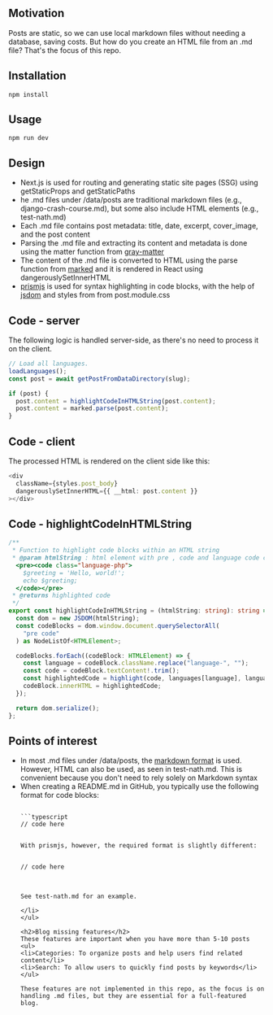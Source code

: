<h2>Motivation</h2>
Posts are static, so we can use local markdown files without needing a database, saving costs. But how do you create an HTML file from an .md file? That's the focus of this repo.

<h2>Installation</h2>

```
npm install
```

<h2>Usage</h2>

```
npm run dev
```

<h2>Design</h2>
<ul>
<li>Next.js is used for routing and generating static site pages (SSG) using getStaticProps and getStaticPaths</li>
<li>he .md files under /data/posts are traditional markdown files (e.g., django-crash-course.md), but some also include HTML elements (e.g., test-nath.md)</li>
<li>Each .md file contains post metadata: title, date, excerpt, cover_image, and the post content</li>
<li>Parsing the .md file and extracting its content and metadata is done using the matter function from <a href='https://www.npmjs.com/package/gray-matter'>gray-matter</a></li>
<li>The content of the .md file is converted to HTML using the parse function from <a href='https://www.npmjs.com/package/marked'>marked</a> and it is rendered in React using dangerouslySetInnerHTML</li>
<li><a href='https://www.npmjs.com/package/prismjs'>prismjs</a> is used for syntax highlighting in code blocks, with the help of <a href='https://www.npmjs.com/package/jsdom'>jsdom</a> and styles from from post.module.css</li>
</ul>

<h2>Code - server</h2>
The following logic is handled server-side, as there's no need to process it on the client.

```typescript
// Load all languages.
loadLanguages();
const post = await getPostFromDataDirectory(slug);

if (post) {
  post.content = highlightCodeInHTMLString(post.content);
  post.content = marked.parse(post.content);
}
```

<h2>Code - client</h2>
The processed HTML is rendered on the client side like this:

```typescript
<div
  className={styles.post_body}
  dangerouslySetInnerHTML={{ __html: post.content }}
></div>
```

<h2>Code - highlightCodeInHTMLString</h2>

```typescript
/**
 * Function to highlight code blocks within an HTML string
 * @param htmlString : html element with pre , code and language code class e.g.
  <pre><code class="language-php">
    $greeting = 'Hello, world!';
    echo $greeting;
  </code></pre> 
 * @returns highlighted code
 */
export const highlightCodeInHTMLString = (htmlString: string): string => {
  const dom = new JSDOM(htmlString);
  const codeBlocks = dom.window.document.querySelectorAll(
    "pre code"
  ) as NodeListOf<HTMLElement>;

  codeBlocks.forEach((codeBlock: HTMLElement) => {
    const language = codeBlock.className.replace("language-", "");
    const code = codeBlock.textContent!.trim();
    const highlightedCode = highlight(code, languages[language], language);
    codeBlock.innerHTML = highlightedCode;
  });

  return dom.serialize();
};
```

<h2>Points of interest</h2>
<ul>
<li>In most .md files under /data/posts, the <a href='https://www.markdownguide.org/basic-syntax/'>markdown format</a> is used. However, HTML can also be used, as seen in test-nath.md. This is convenient because you don't need to rely solely on Markdown syntax</li> 
<li>When creating a README.md in GitHub, you typically use the following format for code blocks:

```

```typescript
// code here
```

```

With prismjs, however, the required format is slightly different:

```
<pre>
<code class="language-typescript">
// code here
</code>
</pre>
```

See test-nath.md for an example.

</li> 
</ul>

<h2>Blog missing features</h2>
These features are important when you have more than 5-10 posts
<ul>
<li>Categories: To organize posts and help users find related content</li>
<li>Search: To allow users to quickly find posts by keywords</li>
</ul>

These features are not implemented in this repo, as the focus is on handling .md files, but they are essential for a full-featured blog.
